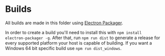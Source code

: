 # Builds
All builds are made in this folder using [Electron Packager](https://github.com/electron-userland/electron-packager).

In order to create a build you'll need to install this with `npm install electron-packager -g`. After that, run `npm run dist` to generate a release for every supported platform your host is capable of building. If you want a Windows 64 bit specific build use `npm run dist_windows`.
